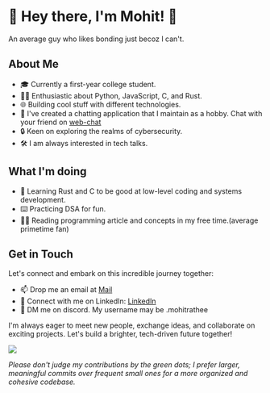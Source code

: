 # 🚀 Hey there, I'm Mohit! 👋

An average guy who likes bonding just becoz I can't.

## About Me

- 🎓 Currently a first-year college student.
- 👨‍💻 Enthusiastic about Python, JavaScript, C, and Rust.
- 🌐 Building cool stuff with different technologies.
- 💬 I've created a chatting application that I maintain as a hobby. Chat with your friend on [web-chat](https://www.webchat.onrender.com)
-  🔒 Keen on exploring the realms of cybersecurity.
- 🛠️ I am always interested in tech talks.

## What I'm doing

- 📘 Learning Rust and C to be good at low-level coding and systems development.
- ⌨️ Practicing DSA for fun.
- 👨‍💻 Reading programming article and concepts in my free time.(average primetime fan)

## Get in Touch

Let's connect and embark on this incredible journey together:

- 📫 Drop me an email at [Mail](mailto:mohit.rathee2505@gmail.com)
- 💼 Connect with me on LinkedIn: [LinkedIn](https://www.linkedin.com/in/mohit-rathee)
- 💬 DM me on discord. My username may be .mohitrathee
<!-- - 🌐 Check out my website (in future): [Website](https://www.mywebsite.com).-->

I'm always eager to meet new people, exchange ideas, and collaborate on exciting projects. Let's build a brighter, tech-driven future together!

<img src="https://github-readme-streak-stats.herokuapp.com/?user=mohit-rathee&theme=github-dark">

_Please don't judge my contributions by the green dots; I prefer larger, meaningful commits over frequent small ones for a more organized and cohesive codebase._
